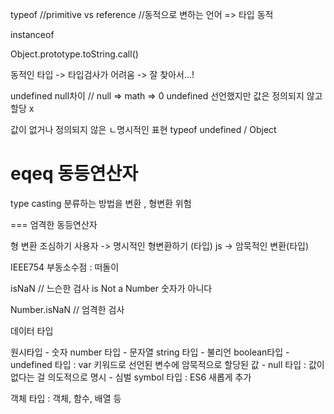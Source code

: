 typeof
//primitive vs  reference
//동적으로 변하는 언어 => 타입 동적

instanceof

Object.prototype.toString.call()

동적인 타입 -> 타입검사가 어려움 -> 잘 찾아서…!

undefined null차이
// null => math => 0
undefined 선언했지만 값은 정의되지 않고 할당 x

값이 없거나 정의되지 않은
ㄴ명시적인 표현
typeof undefined  / Object

eqeq 동등연산자
==
type casting 분류하는 방법을 변환 , 형변환
위험

=== 엄격한 동등연산자

형 변환 조심하기
사용자 -> 명시적인 형변환하기 (타입)
js -> 암묵적인 변환(타입)


IEEE754 부동소수점 : 떠돌이

isNaN // 느슨한 검사
is Not a Number 숫자가 아니다

Number.isNaN // 엄격한 검사



데이터 타입

원시타입 	- 숫자 number 타입 
		- 문자열 string 타입
		- 불리언 boolean타입
		- undefined 타입 : var 키워드로 선언된 변수에 암묵적으로 할당된 값
		- null 타입 : 값이 없다는 걸 의도적으로 명시
		- 심벌 symbol 타입 : ES6 새롭게 추가

객체 타입 : 객체, 함수, 배열 등

